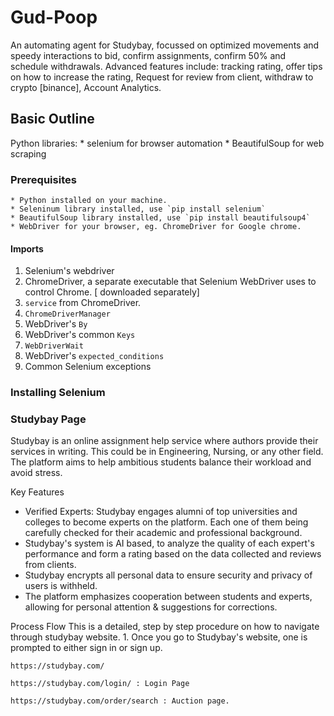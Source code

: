 # Gud-Poop

An automating agent for Studybay, focussed on optimized movements and speedy interactions to bid, confirm assignments, confirm 50% and schedule withdrawals. Advanced features include: tracking rating, offer tips on how to increase the rating, Request for review from client, withdraw to crypto [binance], Account Analytics.


## Basic Outline 

Python libraries:
    * selenium for browser automation
    * BeautifulSoup for web scraping

### Prerequisites
    * Python installed on your machine.
    * Seleninum library installed, use `pip install selenium`
    * BeautifulSoup library installed, use `pip install beautifulsoup4`
    * WebDriver for your browser, eg. ChromeDriver for Google chrome.


#### Imports

1. Selenium's webdriver
2. ChromeDriver, a separate executable that Selenium WebDriver uses to control Chrome. [ downloaded separately]
3. `service` from ChromeDriver.
4. `ChromeDriverManager`
5. WebDriver's `By`
6. WebDriver's common `Keys`
7. `WebDriverWait`
8. WebDriver's `expected_conditions`
9. Common Selenium exceptions

### Installing Selenium


### Studybay Page

Studybay is an online assignment help service where authors provide their services in writing. This could be in Engineering, Nursing, or any other field.
The platform aims to help ambitious students balance their workload and avoid stress.

Key Features
* Verified Experts: Studybay engages alumni of top universities and colleges to become experts on the platform. Each one of them being carefully checked for their academic and professional background.
* Studybay's system is AI based, to analyze the quality of each expert's performance and form a rating based on the data collected and reviews from clients.
* Studybay encrypts all personal data to ensure security and privacy of users is withheld.
* The platform emphasizes cooperation between students and experts, allowing for personal attention & suggestions for corrections.

Process Flow
This is a detailed, step by step procedure on how to navigate through studybay website.
    1. Once you go to Studybay's website, one is prompted to either sign in or sign up.

    https://studybay.com/

    https://studybay.com/login/ : Login Page

    https://studybay.com/order/search : Auction page.
